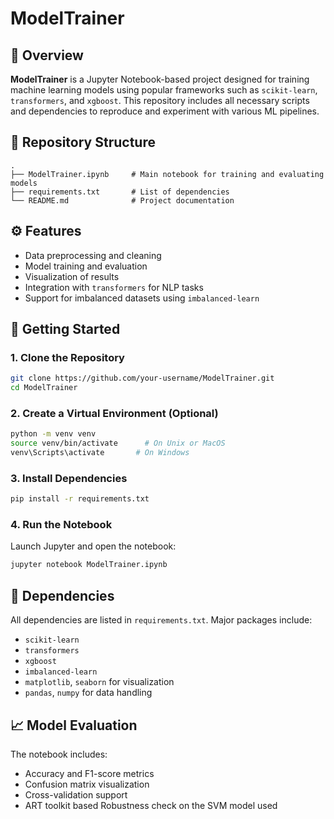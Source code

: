 
# ModelTrainer

## 📘 Overview

**ModelTrainer** is a Jupyter Notebook-based project designed for training machine learning models using popular frameworks such as `scikit-learn`, `transformers`, and `xgboost`. This repository includes all necessary scripts and dependencies to reproduce and experiment with various ML pipelines.

## 📂 Repository Structure

```
.
├── ModelTrainer.ipynb     # Main notebook for training and evaluating models
├── requirements.txt       # List of dependencies
└── README.md              # Project documentation
```

## ⚙️ Features

- Data preprocessing and cleaning
- Model training and evaluation
- Visualization of results
- Integration with `transformers` for NLP tasks
- Support for imbalanced datasets using `imbalanced-learn`

## 🚀 Getting Started

### 1. Clone the Repository

```bash
git clone https://github.com/your-username/ModelTrainer.git
cd ModelTrainer
```

### 2. Create a Virtual Environment (Optional)

```bash
python -m venv venv
source venv/bin/activate      # On Unix or MacOS
venv\Scripts\activate       # On Windows
```

### 3. Install Dependencies

```bash
pip install -r requirements.txt
```

### 4. Run the Notebook

Launch Jupyter and open the notebook:

```bash
jupyter notebook ModelTrainer.ipynb
```

## 🧪 Dependencies

All dependencies are listed in `requirements.txt`. Major packages include:

- `scikit-learn`
- `transformers`
- `xgboost`
- `imbalanced-learn`
- `matplotlib`, `seaborn` for visualization
- `pandas`, `numpy` for data handling

## 📈 Model Evaluation

The notebook includes:
- Accuracy and F1-score metrics
- Confusion matrix visualization
- Cross-validation support
- ART toolkit based Robustness check on the SVM model used
